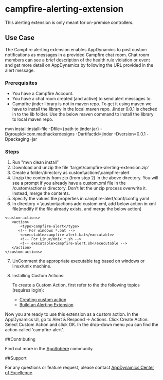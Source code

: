campfire-alerting-extension
==========================

This alerting extension is only meant for on-premise controllers.

## Use Case

The Campfire alerting extension enables AppDynamics to post custom notifications as messages in a provided Campfire chat room. Chat room members can see a brief description of the health rule violation or event and get more detail on AppDynamics by following the URL provided in the alert message.

### Prerequisites

- You have a Campfire Account.
- You have a chat room created (and active) to send alert messages to.
- Campfire jinder library is not in maven repo. To get it using maven we have to install the library in the local maven repo. Jinder 0.0.1 is checked in to the lib folder. Use the below maven command to install the library to local maven repo.

mvn install:install-file -Dfile={path to jinder jar} -DgroupId=com.madhackerdesigns -DartifactId=jinder -Dversion=0.0.1 -Dpackaging=jar

### Steps

1. Run "mvn clean install"
2. Download and unzip the file 'target/campfire-alerting-extension.zip'
3. Create a folder/directory as <controller-install-path>custom\actions\campfire-alert
4. Unzip the contents from zip (from step 2) in the above directory. You will see a prompt if you already have a custom.xml file in the /custom/actions/ directory. Don't let the unzip process overwrite it. Instead, merge the contents.
5. Specify the values the properties in campfire-alert/conf/config.yaml
6. In directory = <controller-install-dir>\custom\actions add custom.xml, add below action in xml file(modify if the file already exists, and merge the below action)

 ```
 <custom-actions>
 	<action>
		<type>campfire-alert</type>
       <!-- For windows *.bat -->
 		<executable>campfire-alert.bat</executable>
 		<!-- For Linux/Unix *.sh -->
 		<!-- executable>campfire-alert.sh</executable -->
 	</action>
 </custom-actions>
 ```

7. UnComment the appropriate executable tag based on windows or linux/unix machine.

8. Installing Custom Actions:

      To create a Custom Action, first refer to the the following topics (requires login):
      * [Creating custom action](http://docs.appdynamics.com/display/PRO13S/Custom+Actions)
      * [Build an Alerting Extension](http://docs.appdynamics.com/display/PRO13S/Build+an+Alerting+Extension)

Now you are ready to use this extension as a custom action. In the AppDynamics UI, go to Alert & Respond -> Actions. Click Create Action. Select Custom Action and click OK. In the drop-down menu you can find the action called 'campfire-alert'.

##Contributing

Find out more in the [AppSphere](http://community.appdynamics.com/t5/eXchange-Community-AppDynamics/Campfire-Alerting-Extension/idi-p/14882) community.

##Support

For any questions or feature request, please contact [AppDynamics Center of Excellence](mailto:help@appdynamics.com).
